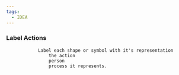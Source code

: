 ```yaml
---
tags:
  - IDEA
---
```


### Label Actions

                Label each shape or symbol with it's representation
                    the action
                    person
                    process it represents.
